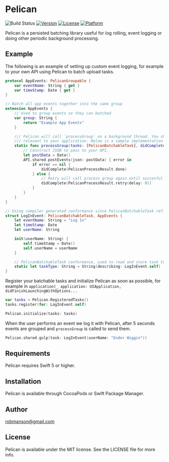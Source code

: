 # Pelican

![Build Status](https://img.shields.io/bitrise/d51fabc085778510/master.svg?token=g2yID499WygOMM7DxSKtQQ)
[![Version](https://img.shields.io/cocoapods/v/Pelican.svg)](http://cocoapods.org/pods/Pelican)
[![License](https://img.shields.io/cocoapods/l/Pelican.svg)](http://cocoapods.org/pods/Pelican)
[![Platform](https://img.shields.io/cocoapods/p/Pelican.svg)](http://cocoapods.org/pods/Pelican)

Pelican is a persisted batching library useful for log rolling, event logging or doing other periodic background processing.

## Example

The following is an example of setting up custom event logging, for example to your own API using Pelican to batch upload tasks.

```swift
protocol AppEvents: PelicanGroupable {
    var eventName: String { get }
    var timeStamp: Date { get }
}

// Batch all app events together into the same group
extension AppEvents {
    // Used to group events so they can batched
    var group: String {
        return "Example App Events"
    }

    /// Pelican will call `processGroup` on a background thread. You should implement it to do whatever processing is 
    /// relevant to your application. Below is a sample implementation that sends application events as a batch.
    static func processGroup(tasks: [PelicanBatchableTask], didComplete: @escaping ((PelicanProcessResult) -> Void)) {
        // Construct JSON to pass to your API.
        let postData = Data()
        API.shared.postEvents(json: postData) { error in
            if error == nil {
                didComplete(PelicanProcessResult.done)
            } else {
                // Retry will call process group again until succesful
                didComplete(PelicanProcessResult.retry(delay: 0))
            }
        }
    }
}

// Using compiler generated conformance since PelicanBatchableTask refines Codable
struct LogInEvent: PelicanBatchableTask, AppEvents {
    let eventName: String = "Log In"
    let timeStamp: Date
    let userName: String

    init(userName: String) {
        self.timeStamp = Date()
        self.userName = userName
    }

    // PelicanBatchableTask conformance, used to read and store task to storage
    static let taskType: String = String(describing: LogInEvent.self)
}
```

Register your batchable tasks and initialize Pelican as soon as possible, for example in ```application(_ application: UIApplication, didFinishLaunchingWithOptions...```

```swift
var tasks = Pelican.RegisteredTasks()
tasks.register(for: LogInEvent.self)

Pelican.initialize(tasks: tasks)
```

When the user performs an event we log it with Pelican, after 5 seconds events are grouped and ```processGroup``` is called to send them.

```swift
Pelican.shared.gulp(task: LogInEvent(userName: "Ender Wiggin"))
```

## Requirements

Pelican requires Swift 5 or higher.

## Installation

Pelican is available through CocoaPods or Swift Package Manager.

## Author

robmanson@gmail.com

## License

Pelican is available under the MIT license. See the LICENSE file for more info.
